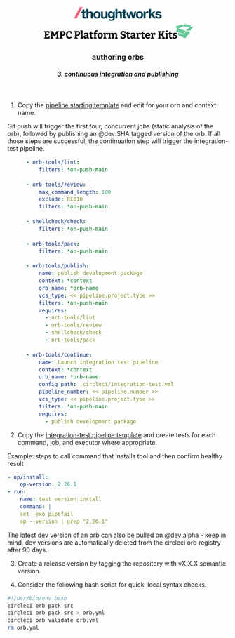 <div align="center">
	<p>
		<img alt="Thoughtworks Logo" src="https://raw.githubusercontent.com/ThoughtWorks-DPS/static/master/thoughtworks_flamingo_wave.png?sanitize=true" width=200 />
    <br />
		<img alt="DPS Title" src="https://raw.githubusercontent.com/ThoughtWorks-DPS/static/master/EMPCPlatformStarterKitsImage.png" width=350/>
	</p>
  <h3>authoring orbs</h3>
  <h5>3. continuous integration and publishing</h5>
</div>
<br />


1. Copy the [pipeline starting template](/doc/config.yml) and edit for your orb and context name.

Git push will trigger the first four, concurrent jobs (static analysis of the orb), followed by publishing an @dev:SHA tagged version of the orb. If all those steps are successful, the continuation step will trigger the integration-test pipeline.  

```yaml
      - orb-tools/lint:
          filters: *on-push-main

      - orb-tools/review:
          max_command_length: 100
          exclude: RC010
          filters: *on-push-main

      - shellcheck/check:
          filters: *on-push-main

      - orb-tools/pack:
          filters: *on-push-main

      - orb-tools/publish:
          name: publish development package
          context: *context
          orb_name: *orb-name
          vcs_type: << pipeline.project.type >>
          filters: *on-push-main
          requires:
            - orb-tools/lint
            - orb-tools/review
            - shellcheck/check
            - orb-tools/pack

      - orb-tools/continue:
          name: Launch integration test pipeline
          context: *context
          orb_name: *orb-name
          config_path: .circleci/integration-test.yml
          pipeline_number: << pipeline.number >>
          vcs_type: << pipeline.project.type >>
          filters: *on-push-main
          requires:
            - publish development package
```

2. Copy the [integration-test pipeline template](/doc/integration-test.yml) and create tests for each command, job, and executor where appropriate.

Example: steps to call command that installs tool and then confirm healthy result  
```yaml
- op/install:
    op-version: 2.26.1
- run:
    name: test version install
    command: |
    set -exo pipefail
    op --version | grep "2.26.1"
```

The latest dev version of an orb can also be pulled on @dev:alpha - keep in mind, dev versions are automatically deleted from the circleci orb registry after 90 days.

3. Create a release version by tagging the repository with vX.X.X semantic version.

3. Consider the following bash script for quick, local syntax checks.

```bash
#!/usr/bin/env bash
circleci orb pack src
circleci orb pack src > orb.yml
circleci orb validate orb.yml
rm orb.yml
```
